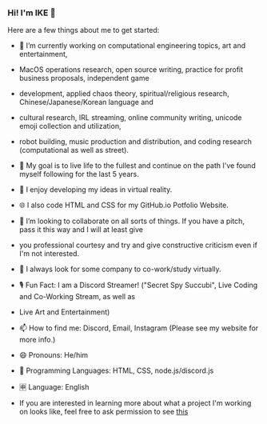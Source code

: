 ### Hi! I'm IKE 👋

Here are a few things about me to get started:

- 🔭 I’m currently working on computational engineering topics, art and entertainment, 
- MacOS operations research, open source writing, practice for profit business proposals, independent game 
- development, applied chaos theory, spiritual/religious research, Chinese/Japanese/Korean language and 
- cultural research, IRL streaming, online community writing, unicode emoji collection and utilization, 
- robot building, music production and distribution, and coding research (computational as well as street).
- 🥅 My goal is to live life to the fullest and continue on the path I've found myself following for the last 5 years.
- 🌱 I enjoy developing my ideas in virtual reality.
- 🌐 I also code HTML and CSS for my GitHub.io Potfolio Website.
- 👯 I’m looking to collaborate on all sorts of things. If you have a pitch, pass it this way and I will at least give 
- you professional courtesy and try and give constructive criticism even if I'm not interested.
- 🤔 I always look for some company to co-work/study virtually.
- 🎙️ Fun Fact: I am a Discord Streamer! ("Secret Spy Succubi", Live Coding and Co-Working Stream, as well as 
- Live Art and Entertainment) 
- 📫 How to find me: Discord, Email, Instagram (Please see my website for more info.)
- 😄 Pronouns: He/him
- 🤖 Programming Languages: HTML, CSS, node.js/discord.js
- 🈸 Language: English

- If you are interested in learning more about what a project I'm working on looks like, feel free to ask permission to see [this](https://github.com/saisonxiang/gee3wee/tree/⊂(◉‿◉)つ)
